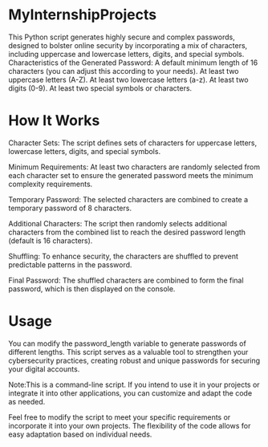 # MyInternshipProjects

This Python script generates highly secure and complex passwords, designed to bolster online security by incorporating a mix of characters, including uppercase and lowercase letters, digits, and special symbols.
Characteristics of the Generated Password:
A default minimum length of 16 characters (you can adjust this according to your needs).
At least two uppercase letters (A-Z).
At least two lowercase letters (a-z).
At least two digits (0-9).
At least two special symbols or characters.

# How It Works

Character Sets:
The script defines sets of characters for uppercase letters, lowercase letters, digits, and special symbols.

Minimum Requirements:
At least two characters are randomly selected from each character set to ensure the generated password meets the minimum complexity requirements.

Temporary Password:
The selected characters are combined to create a temporary password of 8 characters.

Additional Characters:
The script then randomly selects additional characters from the combined list to reach the desired password length (default is 16 characters).

Shuffling:
To enhance security, the characters are shuffled to prevent predictable patterns in the password.

Final Password:
The shuffled characters are combined to form the final password, which is then displayed on the console.

# Usage

You can modify the password_length variable to generate passwords of different lengths.
This script serves as a valuable tool to strengthen your cybersecurity practices, creating robust and unique passwords for securing your digital accounts.

Note:This is a command-line script. If you intend to use it in your projects or integrate it into other applications, you can customize and adapt the code as needed.

Feel free to modify the script to meet your specific requirements or incorporate it into your own projects. The flexibility of the code allows for easy adaptation based on individual needs.


